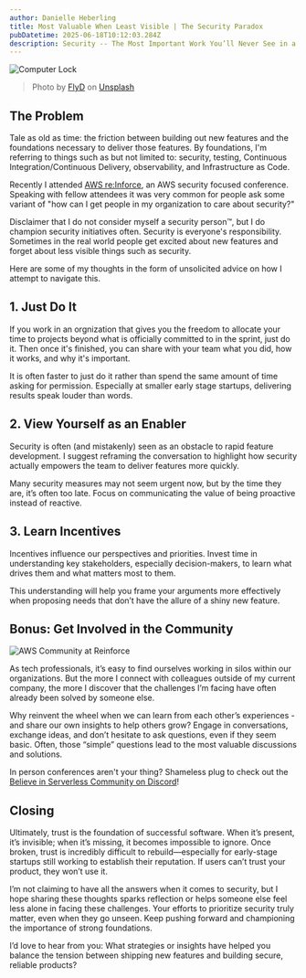 ```yaml
---
author: Danielle Heberling
title: Most Valuable When Least Visible | The Security Paradox
pubDatetime: 2025-06-18T10:12:03.284Z
description: Security -- The Most Important Work You’ll Never See in a Sprint Demo
---
```


![Computer Lock](/assets/computer-padlock.jpg)

> Photo by <a href="https://unsplash.com/@flyd2069?utm_content=creditCopyText&utm_medium=referral&utm_source=unsplash">FlyD</a> on <a href="https://unsplash.com/photos/pink-and-silver-padlock-on-black-computer-keyboard-F7aZ8G7gGBQ?utm_content=creditCopyText&utm_medium=referral&utm_source=unsplash">Unsplash</a>

## The Problem

Tale as old as time: the friction between building out new features and the foundations necessary to deliver those features. By foundations, I'm referring to things such as but not limited to: security, testing, Continuous Integration/Continuous Delivery, observability, and Infrastructure as Code.

Recently I attended [AWS re:Inforce](https://reinforce.awsevents.com/), an AWS security focused conference. Speaking with fellow attendees it was very common for people ask some variant of "how can I get people in my organization to care about security?"

Disclaimer that I do not consider myself a security person™️, but I do champion security initiatives often. Security is everyone's responsibility. Sometimes in the real world people get excited about new features and forget about less visible things such as security.

Here are some of my thoughts in the form of unsolicited advice on how I attempt to navigate this.

## 1. Just Do It

If you work in an orgnization that gives you the freedom to allocate your time to projects beyond what is officially committed to in the sprint, just do it. Then once it's finished, you can share with your team what you did, how it works, and why it's important.

It is often faster to just do it rather than spend the same amount of time asking for permission. Especially at smaller early stage startups, delivering results speak louder than words.

## 2. View Yourself as an Enabler

Security is often (and mistakenly) seen as an obstacle to rapid feature development. I suggest reframing the conversation to highlight how security actually empowers the team to deliver features more quickly.

Many security measures may not seem urgent now, but by the time they are, it’s often too late. Focus on communicating the value of being proactive instead of reactive.

## 3. Learn Incentives

Incentives influence our perspectives and priorities. Invest time in understanding key stakeholders, especially decision-makers, to learn what drives them and what matters most to them.

This understanding will help you frame your arguments more effectively when proposing needs that don’t have the allure of a shiny new feature.

## Bonus: Get Involved in the Community

![AWS Community at Reinforce](/assets/reinforce-aws-community.jpg)

As tech professionals, it’s easy to find ourselves working in silos within our organizations. But the more I connect with colleagues outside of my current company, the more I discover that the challenges I’m facing have often already been solved by someone else.

Why reinvent the wheel when we can learn from each other’s experiences - and share our own insights to help others grow? Engage in conversations, exchange ideas, and don’t hesitate to ask questions, even if they seem basic. Often, those “simple” questions lead to the most valuable discussions and solutions.

In person conferences aren't your thing? Shameless plug to check out the [Believe in Serverless Community on Discord](https://www.believeinserverless.com/)!

## Closing

Ultimately, trust is the foundation of successful software. When it’s present, it’s invisible; when it’s missing, it becomes impossible to ignore. Once broken, trust is incredibly difficult to rebuild—especially for early-stage startups still working to establish their reputation. If users can’t trust your product, they won’t use it.

I’m not claiming to have all the answers when it comes to security, but I hope sharing these thoughts sparks reflection or helps someone else feel less alone in facing these challenges. Your efforts to prioritize security truly matter, even when they go unseen. Keep pushing forward and championing the importance of strong foundations.

I’d love to hear from you: What strategies or insights have helped you balance the tension between shipping new features and building secure, reliable products?
<br />
<br />
